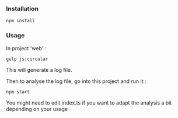 ### Installation

    npm install

### Usage

In project 'web' :

    gulp js:circular

This will generate a log file.

Then to analyse the log file, go into this project and run it :

    npm start

You might need to edit index.ts if you want to adapt the analysis a bit depending on your usage